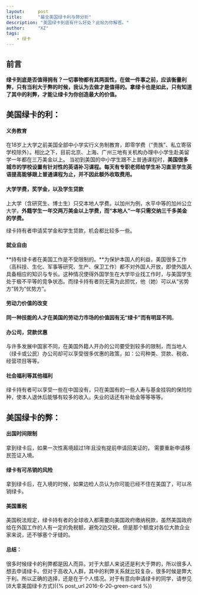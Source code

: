 ```yaml
---
layout:     post
title:      "最全美国绿卡利与弊分析"
description: "美国绿卡到底有什么好处？此帖为你解答。"
author:     "XZ"
tags:
    - 绿卡
---
```


## 前言

**绿卡到底是否值得拥有？一切事物都有其两面性，在做一件事之前，应该衡量利弊，只有当利大于弊的时候，我认为去做才是值得的。拿绿卡也是如此，只有知道了其中的利弊，才能让绿卡为你创造最大的价值。**

## 美国绿卡的利：

#### 义务教育

在18岁上大学之前美国全部中小学实行义务制教育，即零学费（“贵族”、私立寄宿学校除外）。相比之下，目前北京、上海、广州三地有关机构办理中小学生赴美留学一年都在三万美金以上。
当初到美国的中小学生跟不上普通课程时，**美国很多城市的学校设置有针对性的英语补习课程。每天有专职老师给学生补习直至学生英语提高能够跟上普通课程为止，并不因此额外收取费用。**

#### 大学学费，奖学金，以及学生贷款

上大学（含研究生、博士生）只交本地人学费。以加州为例，水平中等的加州公立大学，**外籍学生一年交两万美金以上学费，而“本地人”一年只需交纳三千多美金的学费。**

绿卡持有者申请奖学金和学生贷款，机会都比较多一些。

#### 就业自由

**持有绿卡者在美国工作是不受限制的。**为保护本国人的利益，美国很多工作（高科技、生化、军事等研究、生产、保卫工作）都不对外国人开放，即使外国人具备相应的知识与专长。这种情况使得外国学生在大学毕业找工作时，与美国学生处于极不平等的竞争状态。而绿卡持有者则无需为此担忧，他（她）可以从“劣势方”转为“优势方”。

#### 劳动力价值的改变

**同一种技能的人才在美国的劳动力市场的价值因有无“绿卡”而有明显不同**。

#### 办公司，贷款优惠

与许多发展中国家不同，在美国外籍人开办的公司要受到较多的限制，而当地人（绿卡或公民）办公司却可以享受很多优惠的政策，如：公司种类、贷款、税收、经营项目等等。

#### 社会福利等其他福利

绿卡持有者可以享受一些在中国没有，只在美国有的一些人寿与基金挂钩的保险险种，使本人退休后能够有较多的收入。失业的话还有补助金等等等等。


## 美国绿卡的弊：

#### 出国时间限制

拿到绿卡后，如果一次性离境超过1年且没有提前申请回美证的， 需要重新申请移民签证入境。

#### 绿卡有可吊销的风险

拿到绿卡后，在入境的时候，如果边检人员认为你可能已经不住在美国了，可以吊销绿卡。

#### 美国重税

美国税法规定，绿卡持有者的全球收入都需要向美国政府缴纳税款，虽然美国政府给在外国工作的人有一定的免税额，避免2边交税，但是那个额度对各位大款企业家来说，还不够塞个牙缝的。

#### 总结：

很多时候绿卡的利弊都是因人而异。对于大部人来说还是利大于弊的，所以很多人想去申请绿卡。但对于高收入人群，其中的利弊关系就比较复杂，很多时候是弊大于利。所以正确的选择，还是在于个人情况。对于有意向申请绿卡的同学，请参见[8大拿美国绿卡方式]({% post_url 2016-6-20-green-card %})